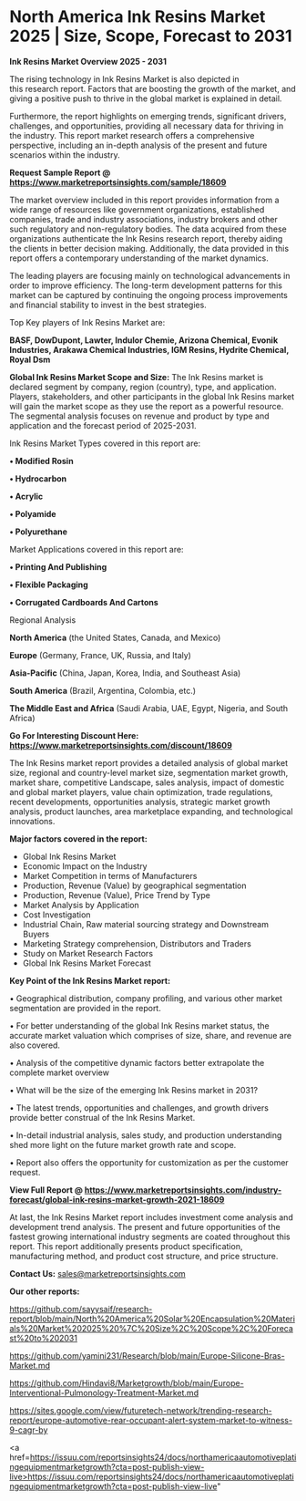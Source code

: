 # North America Ink Resins Market 2025 | Size, Scope, Forecast to 2031

<Strong> Ink Resins Market Overview 2025 - 2031</strong>

The rising technology in Ink Resins Market is also depicted in this research report. Factors that are boosting the growth of the market, and giving a positive push to thrive in the global market is explained in detail.

Furthermore, the report highlights on emerging trends, significant drivers, challenges, and opportunities, providing all necessary data for thriving in the industry. This report market research offers a comprehensive perspective, including an in-depth analysis of the present and future scenarios within the industry.

<strong>Request Sample Report @ <a href=https://www.marketreportsinsights.com/sample/18609>https://www.marketreportsinsights.com/sample/18609</a></strong>

The market overview included in this report provides information from a wide range of resources like government organizations, established companies, trade and industry associations, industry brokers and other such regulatory and non-regulatory bodies. The data acquired from these organizations authenticate the Ink Resins research report, thereby aiding the clients in better decision making. Additionally, the data provided in this report offers a contemporary understanding of the market dynamics.

The leading players are focusing mainly on technological advancements in order to improve efficiency. The long-term development patterns for this market can be captured by continuing the ongoing process improvements and financial stability to invest in the best strategies.

Top Key players of Ink Resins Market are:

<strong>BASF, DowDupont, Lawter, Indulor Chemie, Arizona Chemical, Evonik Industries, Arakawa Chemical Industries, IGM Resins, Hydrite Chemical, Royal Dsm</strong>

<strong><b>Global Ink Resins Market Scope and Size:</b></strong>
The Ink Resins market is declared segment by company, region (country), type, and application. Players, stakeholders, and other participants in the global Ink Resins market will gain the market scope as they use the report as a powerful resource. The segmental analysis focuses on revenue and product by type and application and the forecast period of 2025-2031.

Ink Resins Market Types covered in this report are:

<strong>• Modified Rosin

• Hydrocarbon

• Acrylic

• Polyamide

• Polyurethane</strong>

Market Applications covered in this report are:

<strong>• Printing And Publishing

• Flexible Packaging

• Corrugated Cardboards And Cartons</strong> 

Regional Analysis

<strong>North America</strong> (the United States, Canada, and Mexico)

<strong>Europe</strong> (Germany, France, UK, Russia, and Italy)

<strong>Asia-Pacific</strong> (China, Japan, Korea, India, and Southeast Asia)

<strong>South America</strong> (Brazil, Argentina, Colombia, etc.)

<strong>The Middle East and Africa</strong> (Saudi Arabia, UAE, Egypt, Nigeria, and South Africa)

<strong>Go For Interesting Discount Here: <a href=https://www.marketreportsinsights.com/discount/18609>https://www.marketreportsinsights.com/discount/18609</a></strong>

The Ink Resins market report provides a detailed analysis of global market size, regional and country-level market size, segmentation market growth, market share, competitive Landscape, sales analysis, impact of domestic and global market players, value chain optimization, trade regulations, recent developments, opportunities analysis, strategic market growth analysis, product launches, area marketplace expanding, and technological innovations.

<strong><b>Major factors covered in the report:</b></strong>
<ul>
  <li>Global Ink Resins Market </li>
  <li>Economic Impact on the Industry</li>
  <li>Market Competition in terms of Manufacturers</li>
  <li>Production, Revenue (Value) by geographical segmentation</li>
  <li>Production, Revenue (Value), Price Trend by Type</li>
  <li>Market Analysis by Application</li>
  <li>Cost Investigation</li>
  <li>Industrial Chain, Raw material sourcing strategy and Downstream Buyers</li>
  <li>Marketing Strategy comprehension, Distributors and Traders</li>
  <li>Study on Market Research Factors</li>
  <li>Global Ink Resins Market Forecast</li>
</ul>

<strong><b>Key Point of the Ink Resins Market report:</b></strong>

• Geographical distribution, company profiling, and various other market segmentation are provided in the report.

• For better understanding of the global Ink Resins market status, the accurate market valuation which comprises of size, share, and revenue are also covered.

• Analysis of the competitive dynamic factors better extrapolate the complete market overview

• What will be the size of the emerging Ink Resins market in 2031?

• The latest trends, opportunities and challenges, and growth drivers provide better construal of the Ink Resins Market.

• In-detail industrial analysis, sales study, and production understanding shed more light on the future market growth rate and scope.

• Report also offers the opportunity for customization as per the customer request.

<strong><b>View Full Report @ <a href=https://www.marketreportsinsights.com/industry-forecast/global-ink-resins-market-growth-2021-18609>https://www.marketreportsinsights.com/industry-forecast/global-ink-resins-market-growth-2021-18609</a></b></strong>


At last, the Ink Resins Market report includes investment come analysis and development trend analysis. The present and future opportunities of the fastest growing international industry segments are coated throughout this report. This report additionally presents product specification, manufacturing method, and product cost structure, and price structure.

<strong>Contact Us:</strong>
sales@marketreportsinsights.com

<strong>Our other reports:</strong>

<a href=https://github.com/sayysaif/research-report/blob/main/North%20America%20Solar%20Encapsulation%20Materials%20Market%202025%20%7C%20Size%2C%20Scope%2C%20Forecast%20to%202031>https://github.com/sayysaif/research-report/blob/main/North%20America%20Solar%20Encapsulation%20Materials%20Market%202025%20%7C%20Size%2C%20Scope%2C%20Forecast%20to%202031</a>

<a href=https://github.com/yamini231/Research/blob/main/Europe-Silicone-Bras-Market.md>https://github.com/yamini231/Research/blob/main/Europe-Silicone-Bras-Market.md</a>

<a href=https://github.com/Hindavi8/Marketgrowth/blob/main/Europe-Interventional-Pulmonology-Treatment-Market.md>https://github.com/Hindavi8/Marketgrowth/blob/main/Europe-Interventional-Pulmonology-Treatment-Market.md</a>

<a href=https://sites.google.com/view/futuretech-network/trending-research-report/europe-automotive-rear-occupant-alert-system-market-to-witness-9-cagr-by>https://sites.google.com/view/futuretech-network/trending-research-report/europe-automotive-rear-occupant-alert-system-market-to-witness-9-cagr-by</a>

<a href=https://issuu.com/reportsinsights24/docs/northamericaautomotiveplatingequipmentmarketgrowth?cta=post-publish-view-live>https://issuu.com/reportsinsights24/docs/northamericaautomotiveplatingequipmentmarketgrowth?cta=post-publish-view-live</a>"
